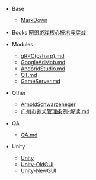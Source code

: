 - Base
  - [MarkDown](/md/Base/MarkDown.md)

- Books
    [网络游戏核心技术与实战](/md/Books/网络游戏核心技术与实战.md)

- Modules
  - [gRPC(csharp).md](/md/Modules/gRPC(csharp).md)
  - [GoogleAdMob.md](/md/Modules/GoogleAdMob.md)
  - [AndoridStudio.md](/md/Modules/AndoridStudio.md)
  - [QT.md](/md/Modules/QT.md)
  - [GameServer.md](/md/Modules/GameServer.md)

- Other
  - [ArnoldSchwarzeneger](/md/Other/ArnoldSchwarzeneger.md)
  - [广州市养犬管理条例-解读.md](/md/Other/广州市养犬管理条例-解读.md)
  
- QA
  - [QA.md](/md/QA/QA.md)

- Unity
  - [Unity](/md/Unity/Unity.md)
  - [Unity-OldGUI](/md/Unity/Unity-OldGUI.md)
  - [Unity-NewGUI](/md/Unity/Unity-NewGUI.md)
